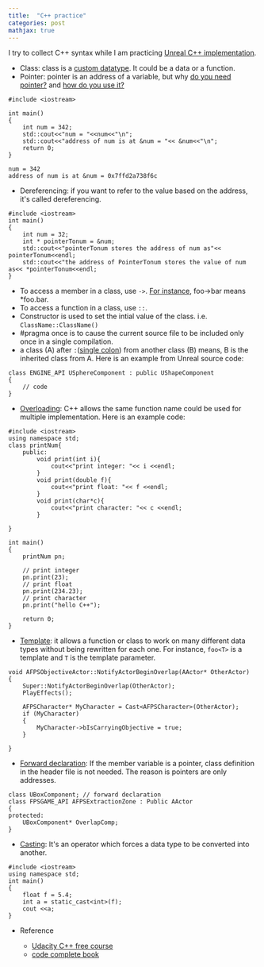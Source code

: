 ```yaml
---
title:  "C++ practice"
categories: post
mathjax: true
---
```

I try to collect C++ syntax while I am practicing [Unreal C++ implementation](https://www.udemy.com/unrealengine-cpp/).  

- Class: class is a [custom datatype](https://youtu.be/-EwsSCObiRw). It could be a data or a function. 
- Pointer: pointer is an address of a variable, but why [do you need pointer?](https://youtu.be/egXLylrJeic) and [how do you use it?](https://youtu.be/UCWWObpNUZw)

```
#include <iostream>

int main()
{
    int num = 342;
    std::cout<<"num = "<<num<<"\n";
    std::cout<<"address of num is at &num = "<< &num<<"\n";
    return 0;
}
```
```
num = 342
address of num is at &num = 0x7ffd2a738f6c
```
- Dereferencing: if you want to refer to the value based on the address, it's called dereferencing. 

```
#include <iostream>
int main()
{
    int num = 32;
    int * pointerTonum = &num;
    std::cout<<"pointerTonum stores the address of num as"<< pointerTonum<<endl;
    std::cout<<"the address of PointerTonum stores the value of num as<< *pointerTonum<<endl;
}
```
- To access a member in a class, use ```->```. [For instance](http://www.cplusplus.com/forum/beginner/53293/), foo->bar means *foo.bar.
- To access a function in a class, use ```::```.
- Constructor is used to set the intial value of the class. i.e. ```ClassName::ClassName()```
- #pragma once is to cause the current source file to be included only once in a single compilation.
- a class (A) after ```:```([single colon](http://www.cplusplus.com/forum/beginner/235722/)) from another class (B) means, 
B is the inherited class from A. Here is an example from Unreal source code:

```
class ENGINE_API USphereComponent : public UShapeComponent
{
    // code
}
```
- [Overloading](https://www.tutorialspoint.com/cplusplus/cpp_overloading.htm): C++ allows the same function name could be used for multiple implementation. Here is an example code:

```
#include <iostream>
using namespace std;
class printNum{
    public:
        void print(int i){
            cout<<"print integer: "<< i <<endl;
        }
        void print(double f){
            cout<<"print float: "<< f <<endl;
        }
        void print(char*c){
            cout<<"print character: "<< c <<endl;
        }

}

int main()
{
    printNum pn;

    // print integer
    pn.print(23);
    // print float
    pn.print(234.23);
    // print character
    pn.print("hello C++");

    return 0;
}
```

- [Template](https://en.m.wikipedia.org/wiki/Template_(C%2B%2B)): it allows a function or class to work on many different data types without being rewritten for each one. For instance, ```foo<T>``` is a template and ```T``` is the template parameter. 

```
void AFPSObjectiveActor::NotifyActorBeginOverlap(AActor* OtherActor)
{
	Super::NotifyActorBeginOverlap(OtherActor);
	PlayEffects();

	AFPSCharacter* MyCharacter = Cast<AFPSCharacter>(OtherActor);
	if (MyCharacter)
	{
		MyCharacter->bIsCarryingObjective = true;
	}

}
```
- [Forward declaration](https://arne-mertz.de/2018/03/forward-declarations/): If the member variable is a pointer, class definition in the header file is not needed. The reason is pointers are only addresses.

```
class UBoxComponent; // forward declaration
class FPSGAME_API AFPSExtractionZone : Public AActor
{
protected:
	UBoxComponent* OverlapComp;
}
```
- [Casting](https://www.geeksforgeeks.org/static_cast-in-c-type-casting-operators/): It's an operator which forces a data type to be converted into another. 

```
#include <iostream>
using namespace std;
int main()
{
	float f = 5.4;
	int a = static_cast<int>(f);
	cout <<a;
}
```
- Reference 
    
    - [Udacity C++ free course](https://classroom.udacity.com/courses/ud999)
    - [code complete book](http://jmvidal.cse.sc.edu/library/mcconnell04a.pdf)
    

